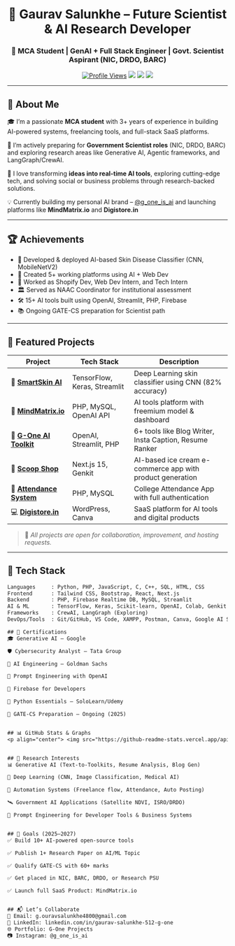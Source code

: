 <h1 align="center">🧠 Gaurav Salunkhe – Future Scientist & AI Research Developer</h1>
<h3 align="center">🚀 MCA Student | GenAI + Full Stack Engineer | Govt. Scientist Aspirant (NIC, DRDO, BARC)</h3>

<p align="center">
  <a href="https://github.com/Gaurav-512"><img src="https://komarev.com/ghpvc/?username=Gaurav-512&style=flat-square&color=blue" alt="Profile Views"/></a>
  <a href="https://linkedin.com/in/gaurav-salunkhe-512-g-one/"><img src="https://img.shields.io/badge/LinkedIn-blue?style=flat-square&logo=linkedin" /></a>
  <a href="https://instagram.com/g_one_is_ai"><img src="https://img.shields.io/badge/@g_one_is_ai-Instagram-red?style=flat-square&logo=instagram" /></a>
  <a href="mailto:g.ouravsalunkhe4800@gmail.com"><img src="https://img.shields.io/badge/Email-g.ouravsalunkhe4800@gmail.com-orange?style=flat-square&logo=gmail" /></a>
</p>

---

## 🧬 About Me

🎓 I’m a passionate **MCA student** with 3+ years of experience in building AI-powered systems, freelancing tools, and full-stack SaaS platforms.

🔬 I’m actively preparing for **Government Scientist roles** (NIC, DRDO, BARC) and exploring research areas like Generative AI, Agentic frameworks, and LangGraph/CrewAI.

🧠 I love transforming **ideas into real-time AI tools**, exploring cutting-edge tech, and solving social or business problems through research-backed solutions.

💡 Currently building my personal AI brand – [@g_one_is_ai](https://instagram.com/g_one_is_ai) and launching platforms like **MindMatrix.io** and **Digistore.in**

---

## 🏆 Achievements

- 🧪 Developed & deployed AI-based Skin Disease Classifier (CNN, MobileNetV2)
- 🚀 Created 5+ working platforms using AI + Web Dev
- 💼 Worked as Shopify Dev, Web Dev Intern, and Tech Intern
- 🏛️ Served as NAAC Coordinator for institutional assessment
- 🛠️ 15+ AI tools built using OpenAI, Streamlit, PHP, Firebase
- 📚 Ongoing GATE-CS preparation for Scientist path

---

## 📌 Featured Projects

| Project | Tech Stack | Description |
|--------|------------|-------------|
| 🧬 **[SmartSkin AI](#)** | TensorFlow, Keras, Streamlit | Deep Learning skin classifier using CNN (82% accuracy) |
| 🧠 **[MindMatrix.io](#)** | PHP, MySQL, OpenAI API | AI tools platform with freemium model & dashboard |
| 🔧 **[G-One AI Toolkit](#)** | OpenAI, Streamlit, PHP | 6+ tools like Blog Writer, Insta Caption, Resume Ranker |
| 🍦 **[Scoop Shop](#)** | Next.js 15, Genkit | AI-based ice cream e-commerce app with product generation |
| 🏫 **[Attendance System](#)** | PHP, MySQL | College Attendance App with full authentication |
| 💻 **[Digistore.in](#)** | WordPress, Canva | SaaS platform for AI tools and digital products |

> 📌 *All projects are open for collaboration, improvement, and hosting requests.*

---

## 🧠 Tech Stack

```txt
Languages     : Python, PHP, JavaScript, C, C++, SQL, HTML, CSS
Frontend      : Tailwind CSS, Bootstrap, React, Next.js
Backend       : PHP, Firebase Realtime DB, MySQL, Streamlit
AI & ML       : TensorFlow, Keras, Scikit-learn, OpenAI, Colab, Genkit
Frameworks    : CrewAI, LangGraph (Exploring)
DevOps/Tools  : Git/GitHub, VS Code, XAMPP, Postman, Canva, Google AI Studio

## 📜 Certifications
🎓 Generative AI – Google

🛡️ Cybersecurity Analyst – Tata Group

🧠 AI Engineering – Goldman Sachs

📘 Prompt Engineering with OpenAI

🔧 Firebase for Developers

🐍 Python Essentials – SoloLearn/Udemy

📘 GATE-CS Preparation – Ongoing (2025)


## 📊 GitHub Stats & Graphs
<p align="center"> <img src="https://github-readme-stats.vercel.app/api?username=Gaurav-512&show_icons=true&theme=algolia&count_private=true" /> <br/> <img src="https://streak-stats.demolab.com?user=Gaurav-512&theme=algolia" /> <br/> <img src="https://github-readme-stats.vercel.app/api/top-langs/?username=Gaurav-512&layout=compact&theme=algolia" /> </p>


## 🧪 Research Interests
📊 Generative AI (Text-to-Toolkits, Resume Analysis, Blog Gen)

🧠 Deep Learning (CNN, Image Classification, Medical AI)

🔄 Automation Systems (Freelance flow, Attendance, Auto Posting)

🛰️ Government AI Applications (Satellite NDVI, ISRO/DRDO)

🧩 Prompt Engineering for Developer Tools & Business Systems


## 🎯 Goals (2025–2027)
✅ Build 10+ AI-powered open-source tools

✅ Publish 1+ Research Paper on AI/ML Topic

✅ Qualify GATE-CS with 60+ marks

✅ Get placed in NIC, BARC, DRDO, or Research PSU

✅ Launch full SaaS Product: MindMatrix.io


## 📬 Let’s Collaborate
📩 Email: g.ouravsalunkhe4800@gmail.com
🔗 LinkedIn: linkedin.com/in/gaurav-salunkhe-512-g-one
🌐 Portfolio: G-One Projects
📷 Instagram: @g_one_is_ai
